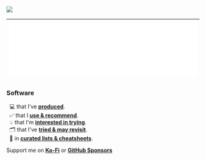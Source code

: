 <img src="https://skillicons.dev/icons?i=linux,windows,azure,gcp,githubactions" />

| <img src="/github-metrics.svg" />| 
| :-: |

### Software
&nbsp; 💻 that I've [**produced**](https://github.com/nomadicGopher?tab=repositories).  
&nbsp; ✅ that I [**use & recommend**](https://github.com/stars/nomadicGopher/lists/software-i-use).  
&nbsp; 💡 that I'm [**interested in trying**](https://github.com/stars/nomadicGopher/lists/interested-in).  
&nbsp; 🗂️ that I've [**tried & may revisit**](https://github.com/stars/nomadicGopher/lists/archives).  
&nbsp; 🧾 in [**curated lists & cheatsheets**](https://github.com/stars/nomadicGopher/lists/lists-cheat-sheets).  
<!--&nbsp;&nbsp; for [**cyber security**](https://github.com/stars/nomadicGopher/lists/cyber-security-tools).-->

<!--### Profiles
* **[HackerRank](https://hackerrank.com/profile/nomadicGopher)**  
* **[HackTheBox](https://app.hackthebox.com/users/2141921)**  -->  
<!--* **[Codewars](https://codewars.com/users/nomadicGopher)**-->

Support me on [**Ko-Fi**](https://ko-fi.com/nomadicGopher) or [**GitHub Sponsors**](https://github.com/sponsors/nomadicGopher)
